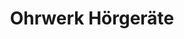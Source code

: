---
title: "Ohrwerk Hörgeräte"
url: /dorsten/ohrwerk-hoergeraete-borkener-strasse/
shop: Hörgeräte
---